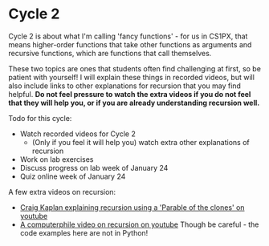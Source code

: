 # Cycle 2 

Cycle 2 is about what I'm calling 'fancy functions' - for us in CS1PX, that means higher-order functions that take other functions as arguments and recursive functions, which are functions that call themselves.  

These two topics are ones that students often find challenging at first, so be patient with yourself!  I will explain these things in recorded videos, but will also include links to other explanations for recursion that you may find helpful.  **Do not feel pressure to watch the extra videos if you do not feel that they will help you, or if you are already understanding recursion well.**

Todo for this cycle:
- Watch recorded videos for Cycle 2
  - (Only if you feel it will help you) watch extra other explanations of recursion
- Work on lab exercises
- Discuss progress on lab week of January 24
- Quiz online week of January 24


A few extra videos on recursion:
- [Craig Kaplan explaining recursion using a 'Parable of the clones' on youtube](https://www.youtube.com/watch?v=Al15GtRxmRE)
- [A computerphile video on recursion on youtube](https://www.youtube.com/watch?v=Mv9NEXX1VHc) Though be careful - the code examples here are not in Python!
